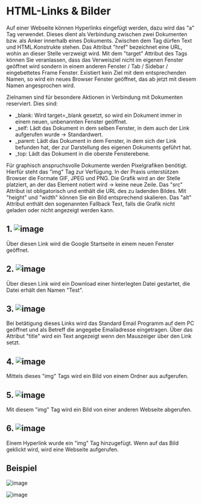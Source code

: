 # HTML-Links & Bilder

Auf einer Webseite können Hyperlinks eingefügt werden, dazu wird das "a" Tag verwendet. Dieses dient als Verbindung zwischen zwei Dokumenten bzw. als Anker innerhalb eines Dokuments. Zwischen dem Tag dürfen Text und HTML.Konstrukte stehen. Das Attribut "href" bezeichnet eine URL, wohin an dieser Stelle verzweigt wird. Mit dem "target" Attribut des Tags können Sie veranlassen, dass das Verweisziel nicht im eigenen Fenster geöffnet wird sondern in einem anderen Fenster / Tab / Sidebar / eingebettetes Frame Fenster. Existiert kein Ziel mit dem entsprechenden Namen, so wird ein neues Browser Fenster geöffnet, das ab jetzt mit diesem Namen angesprochen wird. 

Zielnamen sind für besondere Aktionen in Verbindung mit Dokumenten reserviert. Dies sind:
- _blank: Wird target=_blank gesetzt, so wird ein Dokument immer in einem neuen, unbenannten Fenster geöffnet.
- _self: Lädt das Dokument in dem selben Fenster, in dem auch der Link aufgerufen wurde -> Standardwert.
- _parent: Lädt das Dokument in dem Fenster, in dem sich der Link befunden hat, der zur Darstellung des eigenen Dokuments geführt hat.
- _top: Lädt das Dokument in die oberste Fensterebene.

Für graphisch anspruchsvolle Dokumente werden Pixelgrafiken benötigt. Hierfür steht das "img" Tag zur Verfügung. In der Praxis unterstützen Browser die Formate GIF, JPEG und PNG. Die Grafik wird an der Stelle platziert, an der das Element notiert wird -> keine neue Zeile. Das "src" Attribut ist obligatorisch und enthält die URL des zu ladenden Bildes. Mit "height" und "width" können Sie ein Bild entsprechend skalieren. Das "alt" Attribut enthält den sogenannten Fallback Text, falls die Grafik nicht geladen oder nicht angezeigt werden kann.

## 1. ![image](https://user-images.githubusercontent.com/63674539/183225471-e416a624-bcfc-4599-869d-06642415d1b2.png)
Über diesen Link wird die Google Startseite in einem neuen Fenster geöffnet.

## 2. ![image](https://user-images.githubusercontent.com/63674539/183225558-98b6be7d-9551-4d1f-931d-c7d26615505a.png)
Über diesen Link wird ein Download einer hinterlegten Datei gestartet, die Datei erhält den Namen "Test".

## 3. ![image](https://user-images.githubusercontent.com/63674539/183225613-84742f0f-9f29-41c2-8235-1e1027d9112b.png)
Bei betätigung dieses Links wird das Standard Email Programm auf dem PC geöffnet und als Betreff die angegebe Emailadresse eingetragen. Über das Attribut "title" wird ein Text angezeigt wenn den Mauszeiger über den Link setzt. 

## 4. ![image](https://user-images.githubusercontent.com/63674539/183225749-0bcd0083-6a74-4224-aae3-f037d286da8c.png)
Mittels dieses "img" Tags wird ein Bild von einem Ordner aus aufgerufen.

## 5. ![image](https://user-images.githubusercontent.com/63674539/183225759-4b16af00-911e-4d3f-bd24-bd50579ab49d.png)
Mit diesem "img" Tag wird ein Bild von einer anderen Webseite abgerufen.

## 6. ![image](https://user-images.githubusercontent.com/63674539/183225769-fa4537ea-141b-4938-9a9d-2a857dd0743e.png)
Einem Hyperlink wurde ein "img" Tag hinzugefügt. Wenn auf das Bild geklickt wird, wird eine Webseite aufgerufen.

## Beispiel

![image](https://user-images.githubusercontent.com/63674539/183225066-2bffd5be-d501-4b68-8879-a5588e6f5f2d.png)

![image](https://user-images.githubusercontent.com/63674539/183225087-5b8c77ac-ade8-40ba-89e0-2644ea5f79c3.png)
